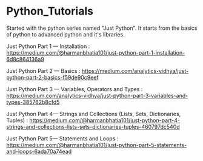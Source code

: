 # Python_Tutorials
Started with the python series named "Just Python". It starts from the basics of python to advanced python and it's libraries. 

Just Python Part 1 — Installation : https://medium.com/@harmanbhatia101/just-python-part-1-installation-6d8c864136a9

Just Python Part 2 — Basics : https://medium.com/analytics-vidhya/just-python-part-2-basics-f59de90c9eef

Just Python Part 3 — Variables, Operators and Types : https://medium.com/analytics-vidhya/just-python-part-3-variables-and-types-385762b8cfd5

Just Python Part 4— Strings and Collections (Lists, Sets, Dictionaries, Tuples) : https://medium.com/@harmanbhatia101/just-python-part-4-strings-and-collections-lists-sets-dictionaries-tuples-460797dc540d

Just Python Part 5— Statements and Loops : https://medium.com/@harmanbhatia101/just-python-part-5-statements-and-loops-6ada70a74ead

